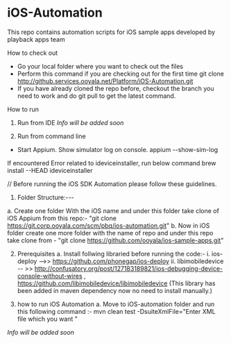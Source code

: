 iOS-Automation
==============

This repo contains automation scripts for iOS sample apps developed by playback apps team

How to check out
- Go your local folder where you want to check out the files 
- Perform this command if you are checking out for the first time 
  git clone http://github.services.ooyala.net/Platform/iOS-Automation.git
- If you have already cloned the repo before, checkout the branch you need to work and do git pull to get the latest command. 


How to run

1. Run from IDE
*Info will be added soon*


2. Run from command line
- Start Appium. Show simulator log on console.
appium --show-sim-log

If encountered Error related to ideviceinstaller, run below command 
brew install --HEAD ideviceinstaller 


// Before running the iOS SDK Automation please follow these guidelines.

1. Folder Structure:---

a. Create one folder With the iOS name and under this folder take clone of iOS Appium from this repo:- "git clone https://git.corp.ooyala.com/scm/pbq/ios-automation.git"
b. Now in iOS folder create one more folder with the name of repo and under this repo take clone from - "git clone https://github.com/ooyala/ios-sample-apps.git"

2. Prerequisites
 a. Install follwing libraried before running the code:-
    i. ios-deploy -->> https://github.com/phonegap/ios-deploy
   ii. libimobiledevice -- >> http://confusatory.org/post/127183189821/ios-debugging-device-console-without-wires , https://github.com/libimobiledevice/libimobiledevice (This library has been added in maven dependency now no need to install manually.)

3. how to run iOS Automation
a. Move to iOS-automation folder and run this following command :-
        mvn clean test -DsuiteXmlFile="Enter XML file which you want "

*Info will be added soon*
